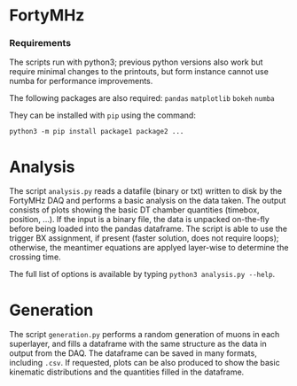 # FortyMHz

### Requirements

The scripts run with python3; previous python versions also work but require minimal changes to the printouts, but form instance cannot use numba for performance improvements.

The following packages are also required: `pandas` `matplotlib` `bokeh` `numba`

They can be installed with `pip` using the command:

`python3 -m pip install package1 package2 ...`


# Analysis

The script ```analysis.py``` reads a datafile (binary or txt) written to disk by the FortyMHz DAQ and performs a basic analysis on the data taken. The output consists of plots showing the basic DT chamber quantities (timebox, position, ...). If the input is a binary file, the data is unpacked on-the-fly before being loaded into the pandas dataframe. The script is able to use the trigger BX assignment, if present (faster solution, does not require loops); otherwise, the meantimer equations are applyed layer-wise to determine the crossing time.

The full list of options is available by typing `python3 analysis.py --help`.

# Generation

The script ```generation.py``` performs a random generation of muons in each superlayer, and fills a dataframe with the same structure as the data in output from the DAQ. The dataframe can be saved in many formats, including ```.csv```. If requested, plots can be also produced to show the basic kinematic distributions and the quantities filled in the dataframe.